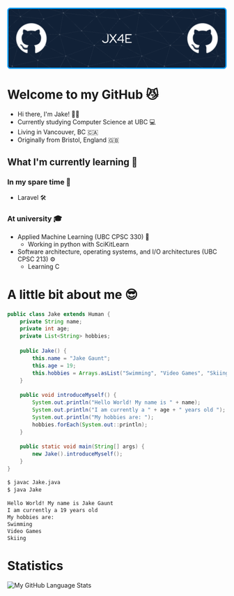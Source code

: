 ![Header](./github-header-image.png)

# Welcome to my GitHub 😼
* Hi there, I'm Jake! 👨‍🦱
* Currently studying Computer Science at UBC 💻
* Living in Vancouver, BC 🇨🇦
* Originally from Bristol, England 🇬🇧
  
## What I'm currently learning 🌱
### In my spare time 🧩
* Laravel 🛠️

### At university 🎓
* Applied Machine Learning (UBC CPSC 330) 🤖
  * Working in python with SciKitLearn
* Software architecture, operating systems, and I/O architectures (UBC CPSC 213) ⚙️
  * Learning C

# A little bit about me 😎
```java
public class Jake extends Human {
    private String name;
    private int age;
    private List<String> hobbies;

    public Jake() {
        this.name = "Jake Gaunt";
        this.age = 19;
        this.hobbies = Arrays.asList("Swimming", "Video Games", "Skiing");
    }

    public void introduceMyself() {
        System.out.println("Hello World! My name is " + name);
        System.out.println("I am currently a " + age + " years old ");
        System.out.println("My hobbies are: ");
        hobbies.forEach(System.out::println);
    }

    public static void main(String[] args) {
        new Jake().introduceMyself();
    }
}
```

```bash
$ javac Jake.java
$ java Jake
```
```plaintext
Hello World! My name is Jake Gaunt
I am currently a 19 years old 
My hobbies are: 
Swimming
Video Games
Skiing

```

# Statistics

<div style="display: flex; justify-content: space-between; align-items: center;">
  
  <img src="https://github-readme-stats.vercel.app/api/top-langs/?username=jx4e&langs_count=5&theme=tokyonight" alt="My GitHub Language Stats" style="width: 49%; height: 200px;"/>

</div>
